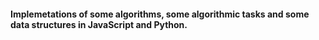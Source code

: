 #### Implemetations of some algorithms, some algorithmic tasks and some data structures in JavaScript and Python.
